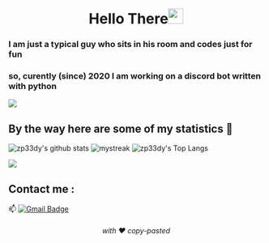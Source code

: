 <h1 align="center">Hello There<img src="https://github.com/souvikguria98/souvikguria98/blob/master/Hi.gif" width="30"> </h1>

### I am just a typical guy who sits in his room and codes just for fun

### so, curently (since) 2020 I am working on a discord bot written with python

<a href="https://www.youtube.com/watch?v=dQw4w9WgXcQ"><img src="https://user-images.githubusercontent.com/73097560/115834477-dbab4500-a447-11eb-908a-139a6edaec5c.gif"></a>

## By the way here are some of my statistics 🚀
![zp33dy's github stats](https://github-readme-stats.vercel.app/api?username=zp33dy&show_icons=true&theme=tokyonight)
<img src="https://github-readme-streak-stats.herokuapp.com/?user=zp33dy&theme=tokyonight" alt="mystreak"/>
![zp33dy's Top Langs](https://github-readme-stats.vercel.app/api/top-langs/?username=zp33dy&theme=tokyonight&layout=compact)

<a href="https://www.youtube.com/watch?v=dQw4w9WgXcQ"><img src="https://user-images.githubusercontent.com/73097560/115834477-dbab4500-a447-11eb-908a-139a6edaec5c.gif"></a>

## Contact me : 
📫 [![Gmail Badge](https://img.shields.io/badge/-paul.zenker.pz@gmail.com-blue?style=flat-roundedrectangle&logo=Gmail&logoColor=white&link=mailto:paul.zenker.pz@gmail.com)](paul.zenker.pz@gmail.com)


<h6 align="center">with ❤️ copy-pasted</h6>
